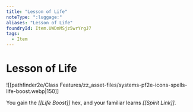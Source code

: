 ```yaml
---
title: "Lesson of Life"
noteType: ":luggage:"
aliases: "Lesson of Life"
foundryId: Item.UWDnMSjz5wrYrgJ7
tags:
  - Item
---
```


# Lesson of Life
![[pathfinder2e/Class Features/zz_asset-files/systems-pf2e-icons-spells-life-boost.webp|150]]

You gain the _[[Life Boost]]_ hex, and your familiar learns _[[Spirit Link]]_.
